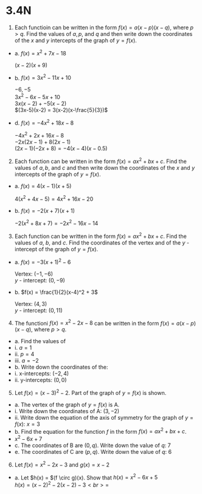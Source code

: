 # 3.4N

1.  Each functioin can be written in the form $f(x) = a(x-p)(x-q)$, where $p > q$. Find the values of $a, p,$ and $q$ and then write down the coordinates of the $x$ and $y$ intercepts of the graph of $y=f(x)$.
- a. $f(x) = x^2 + 7x - 18$

    $(x-2)(x+9)$

- b. $f(x) = 3x^2 - 11x + 10$

    $-6, -5$<br>
    $3x^2 -6x -5x + 10$<br>
    $3x(x-2) + -5(x-2)$<br>
    $(3x-5)(x-2) = 3(x-2)(x-\frac{5}{3})$
    
 - d. $f(x) = -4x^2 +18x - 8$
 
    $-4x^2 + 2x + 16x - 8$<br>
    $-2x(2x - 1) + 8(2x - 1)$<br>
    $(2x-1)(-2x+8) = -4(x-4)(x-0.5)$
    
2. Each function can be written in the form $f(x) = ax^2 + bx + c$. Find the values of $a, b,$ and $c$ and then write down the coordinates of the $x$ and $y$ intercepts of the graph of $y=f(x)$.
- a. $f(x) = 4(x-1)(x+5)$

    $4(x^2 + 4x - 5) = 4x^2 + 16x - 20$

- b. $f(x) = -2(x+7)(x+1)$

    $-2(x^2 + 8x + 7) = -2x^2 - 16x -14$
    
 3. Each function can be written in the form $f(x) = ax^2 + bx + c$. Find the values of $a$, $b$, and $c$. Find the coordinates of the vertex and of the $y$ -intercept of the graph of $y=f(x)$.
 - a. $f(x) = -3(x+1)^2 - 6$
 
    Vertex: $(-1, -6)$<br>
    $y$ - intercept: $(0,-9)$
 
 - b. $f(x) = \frac{1}{2}(x-4)^2 + 3$
 
    Vertex: $(4,3)$<br>
    $y$ - intercept: $(0, 11)$

4. The functioni $f(x) = x^2 - 2x - 8$ can be written in the form $f(x) = a(x-p)(x-q)$, where $p > q$. 
- a. Find the values of 
- i. $a = 1$
- ii. $p = 4$
- iii. $a=-2$
- b. Write down the coordinates of the:
- i. x-intercepts: $(-2,4)$
- ii. y-intercepts: $(0,0)$

5. Let $f(x) = (x-3)^2 - 2$. Part of the graph of $y = f(x)$ is shown.
- a. The vertex of the graph of $y = f(x)$ is A.
- i. Write down the coordinates of A: $(3,-2)$
- ii. Write down the equation of the axis of symmetry for the graph of $y=f(x)$: $x = 3$
- b. Find the equation for the function $f$ in the form $f(x) = ax^2 + bx + c$.
- $x^2 -6x + 7$
- c. The coordinates of B are $(0,q)$. Write down the value of $q$: $7$
- e. The coordinates of C are $(p,q)$. Write down the value of $q$: $6$

6. Let $f(x) = x^2 - 2x - 3$ and $g(x) = x - 2$
- a. Let $h(x) = $(f \circ g)(x). Show that $h(x) = x^2 - 6x + 5$ <br>
         $h(x) = (x-2)^2 - 2(x-2) - 3 <br> =$ 
